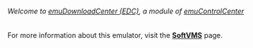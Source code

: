 ###### Welcome to [emuDownloadCenter (EDC)](https://github.com/PhoenixInteractiveNL/emuDownloadCenter/wiki/), a module of [emuControlCenter](https://github.com/PhoenixInteractiveNL/emuControlCenter/wiki/)

For more information about this emulator, visit the [**SoftVMS**](https://github.com/PhoenixInteractiveNL/emuDownloadCenter/wiki/Emulator-softvms#menu) page.
